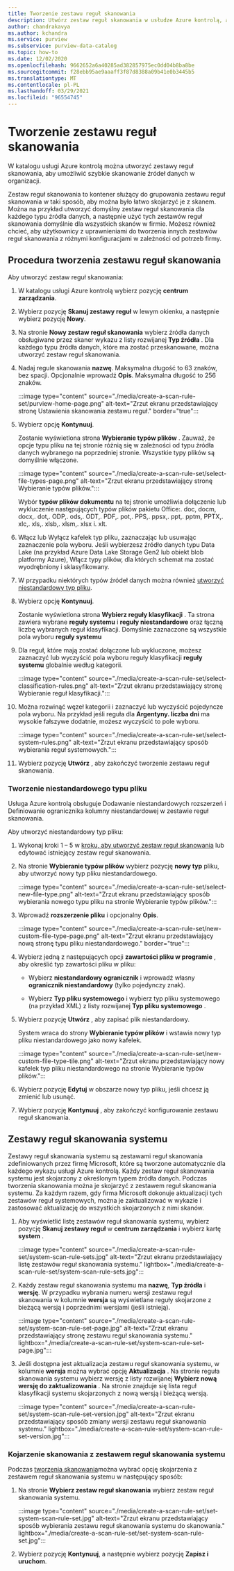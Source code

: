 ```yaml
---
title: Tworzenie zestawu reguł skanowania
description: Utwórz zestaw reguł skanowania w usłudze Azure kontrolą, aby szybko skanować źródła danych w organizacji.
author: chandrakavya
ms.author: kchandra
ms.service: purview
ms.subservice: purview-data-catalog
ms.topic: how-to
ms.date: 12/02/2020
ms.openlocfilehash: 9662652a6a40285ad382857975ec0dd04b8ba8be
ms.sourcegitcommit: f28ebb95ae9aaaff3f87d8388a09b41e0b3445b5
ms.translationtype: MT
ms.contentlocale: pl-PL
ms.lasthandoff: 03/29/2021
ms.locfileid: "96554745"
---
```

# <a name="create-a-scan-rule-set"></a>Tworzenie zestawu reguł skanowania

W katalogu usługi Azure kontrolą można utworzyć zestawy reguł skanowania, aby umożliwić szybkie skanowanie źródeł danych w organizacji.

Zestaw reguł skanowania to kontener służący do grupowania zestawu reguł skanowania w taki sposób, aby można było łatwo skojarzyć je z skanem. Można na przykład utworzyć domyślny zestaw reguł skanowania dla każdego typu źródła danych, a następnie użyć tych zestawów reguł skanowania domyślnie dla wszystkich skanów w firmie. Możesz również chcieć, aby użytkownicy z uprawnieniami do tworzenia innych zestawów reguł skanowania z różnymi konfiguracjami w zależności od potrzeb firmy.

## <a name="steps-to-create-a-scan-rule-set"></a>Procedura tworzenia zestawu reguł skanowania

Aby utworzyć zestaw reguł skanowania:

1. W katalogu usługi Azure kontrolą wybierz pozycję **centrum zarządzania**.

1. Wybierz pozycję **Skanuj zestawy reguł** w lewym okienku, a następnie wybierz pozycję **Nowy**.

1. Na stronie **Nowy zestaw reguł skanowania** wybierz źródła danych obsługiwane przez skaner wykazu z listy rozwijanej **Typ źródła** . Dla każdego typu źródła danych, które ma zostać przeskanowane, można utworzyć zestaw reguł skanowania.

1. Nadaj regule skanowania **nazwę**. Maksymalna długość to 63 znaków, bez spacji. Opcjonalnie wprowadź **Opis**. Maksymalna długość to 256 znaków.

   :::image type="content" source="./media/create-a-scan-rule-set/purview-home-page.png" alt-text="Zrzut ekranu przedstawiający stronę Ustawienia skanowania zestawu reguł." border="true":::

1. Wybierz opcję **Kontynuuj**.

   Zostanie wyświetlona strona **Wybieranie typów plików** . Zauważ, że opcje typu pliku na tej stronie różnią się w zależności od typu źródła danych wybranego na poprzedniej stronie. Wszystkie typy plików są domyślnie włączone.

      :::image type="content" source="./media/create-a-scan-rule-set/select-file-types-page.png" alt-text="Zrzut ekranu przedstawiający stronę Wybieranie typów plików.":::

   Wybór **typów plików dokumentu** na tej stronie umożliwia dołączenie lub wykluczenie następujących typów plików pakietu Office:. doc, docm, docx,. dot,. ODP,. ods,. ODT,. PDF,. pot,. PPS,. ppsx,. ppt,. pptm, PPTX,. xlc,. xls,. xlsb,. xlsm,. xlsx i. xlt.

1. Włącz lub Wyłącz kafelek typ pliku, zaznaczając lub usuwając zaznaczenie pola wyboru. Jeśli wybierzesz źródło danych typu Data Lake (na przykład Azure Data Lake Storage Gen2 lub obiekt blob platformy Azure), Włącz typy plików, dla których schemat ma zostać wyodrębniony i sklasyfikowany.

1. W przypadku niektórych typów źródeł danych można również [utworzyć niestandardowy typ pliku](#create-a-custom-file-type).

1. Wybierz opcję **Kontynuuj**.

   Zostanie wyświetlona strona **Wybierz reguły klasyfikacji** . Ta strona zawiera wybrane **reguły systemu** i **reguły niestandardowe** oraz łączną liczbę wybranych reguł klasyfikacji. Domyślnie zaznaczone są wszystkie pola wyboru **reguły systemu**

1. Dla reguł, które mają zostać dołączone lub wykluczone, możesz zaznaczyć lub wyczyścić pola wyboru reguły klasyfikacji **reguły systemu** globalnie według kategorii.

   :::image type="content" source="./media/create-a-scan-rule-set/select-classification-rules.png" alt-text="Zrzut ekranu przedstawiający stronę Wybieranie reguł klasyfikacji.":::

1. Można rozwinąć węzeł kategorii i zaznaczyć lub wyczyścić pojedyncze pola wyboru. Na przykład jeśli reguła dla **Argentyny. liczba dni** ma wysokie fałszywe dodatnie, możesz wyczyścić to pole wyboru.

   :::image type="content" source="./media/create-a-scan-rule-set/select-system-rules.png" alt-text="Zrzut ekranu przedstawiający sposób wybierania reguł systemowych.":::

1. Wybierz pozycję **Utwórz** , aby zakończyć tworzenie zestawu reguł skanowania.

### <a name="create-a-custom-file-type"></a>Tworzenie niestandardowego typu pliku

Usługa Azure kontrolą obsługuje Dodawanie niestandardowych rozszerzeń i Definiowanie ogranicznika kolumny niestandardowej w zestawie reguł skanowania.

Aby utworzyć niestandardowy typ pliku:

1. Wykonaj kroki 1 – 5 w [kroku, aby utworzyć zestaw reguł skanowania](#steps-to-create-a-scan-rule-set) lub edytować istniejący zestaw reguł skanowania.

1. Na stronie **Wybieranie typów plików** wybierz pozycję **nowy typ** pliku, aby utworzyć nowy typ pliku niestandardowego.

   :::image type="content" source="./media/create-a-scan-rule-set/select-new-file-type.png" alt-text="Zrzut ekranu przedstawiający sposób wybierania nowego typu pliku na stronie Wybieranie typów plików.":::

1. Wprowadź **rozszerzenie pliku** i opcjonalny **Opis**.

   :::image type="content" source="./media/create-a-scan-rule-set/new-custom-file-type-page.png" alt-text="Zrzut ekranu przedstawiający nową stronę typu pliku niestandardowego." border="true":::

1. Wybierz jedną z następujących opcji **zawartości pliku w programie** , aby określić typ zawartości pliku w pliku:

   - Wybierz **niestandardowy ogranicznik** i wprowadź własny **ogranicznik niestandardowy** (tylko pojedynczy znak).

   - Wybierz **Typ pliku systemowego** i wybierz typ pliku systemowego (na przykład XML) z listy rozwijanej **Typ pliku systemowego** .

1. Wybierz pozycję **Utwórz** , aby zapisać plik niestandardowy.

   System wraca do strony **Wybieranie typów plików** i wstawia nowy typ pliku niestandardowego jako nowy kafelek.

   :::image type="content" source="./media/create-a-scan-rule-set/new-custom-file-type-tile.png" alt-text="Zrzut ekranu przedstawiający nowy kafelek typ pliku niestandardowego na stronie Wybieranie typów plików.":::

1. Wybierz pozycję **Edytuj** w obszarze nowy typ pliku, jeśli chcesz ją zmienić lub usunąć.

1. Wybierz pozycję **Kontynuuj** , aby zakończyć konfigurowanie zestawu reguł skanowania.

## <a name="system-scan-rule-sets"></a>Zestawy reguł skanowania systemu

Zestawy reguł skanowania systemu są zestawami reguł skanowania zdefiniowanych przez firmę Microsoft, które są tworzone automatycznie dla każdego wykazu usługi Azure kontrolą. Każdy zestaw reguł skanowania systemu jest skojarzony z określonym typem źródła danych. Podczas tworzenia skanowania można je skojarzyć z zestawem reguł skanowania systemu. Za każdym razem, gdy firma Microsoft dokonuje aktualizacji tych zestawów reguł systemowych, można je zaktualizować w wykazie i zastosować aktualizację do wszystkich skojarzonych z nimi skanów.

1. Aby wyświetlić listę zestawów reguł skanowania systemu, wybierz pozycję **Skanuj zestawy reguł** w **centrum zarządzania** i wybierz kartę **system** .

   :::image type="content" source="./media/create-a-scan-rule-set/system-scan-rule-sets.jpg" alt-text="Zrzut ekranu przedstawiający listę zestawów reguł skanowania systemu." lightbox="./media/create-a-scan-rule-set/system-scan-rule-sets.jpg":::

1. Każdy zestaw reguł skanowania systemu ma **nazwę**, **Typ źródła** i **wersję**. W przypadku wybrania numeru wersji zestawu reguł skanowania w kolumnie **wersja** są wyświetlane reguły skojarzone z bieżącą wersją i poprzednimi wersjami (jeśli istnieją).

   :::image type="content" source="./media/create-a-scan-rule-set/system-scan-rule-set-page.jpg" alt-text="Zrzut ekranu przedstawiający stronę zestawu reguł skanowania systemu." lightbox="./media/create-a-scan-rule-set/system-scan-rule-set-page.jpg":::

1. Jeśli dostępna jest aktualizacja zestawu reguł skanowania systemu, w kolumnie **wersja** można wybrać opcję **Aktualizacja** . Na stronie reguła skanowania systemu wybierz wersję z listy rozwijanej **Wybierz nową wersję do zaktualizowania** . Na stronie znajduje się lista reguł klasyfikacji systemu skojarzonych z nową wersją i bieżącą wersją.

   :::image type="content" source="./media/create-a-scan-rule-set/system-scan-rule-set-version.jpg" alt-text="Zrzut ekranu przedstawiający sposób zmiany wersji zestawu reguł skanowania systemu." lightbox="./media/create-a-scan-rule-set/system-scan-rule-set-version.jpg":::

### <a name="associate-a-scan-with-a-system-scan-rule-set"></a>Kojarzenie skanowania z zestawem reguł skanowania systemu

Podczas [tworzenia skanowania](tutorial-scan-data.md#scan-data-into-the-catalog)można wybrać opcję skojarzenia z zestawem reguł skanowania systemu w następujący sposób:

1. Na stronie **Wybierz zestaw reguł skanowania** wybierz zestaw reguł skanowania systemu.

   :::image type="content" source="./media/create-a-scan-rule-set/set-system-scan-rule-set.jpg" alt-text="Zrzut ekranu przedstawiający sposób wybierania zestawu reguł skanowania systemu do skanowania." lightbox="./media/create-a-scan-rule-set/set-system-scan-rule-set.jpg":::

1. Wybierz pozycję **Kontynuuj**, a następnie wybierz pozycję **Zapisz i uruchom**.
